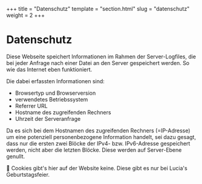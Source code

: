 +++
title = "Datenschutz"
template = "section.html"
slug = "datenschutz"
weight = 2
+++

# Datenschutz

Diese Webseite speichert Informationen im Rahmen der Server-Logfiles, die bei jeder Anfrage nach einer Datei an den Server gespeichert werden. So wie das Internet eben funktioniert.

Die dabei erfassten Informationen sind:

-   Browsertyp und Browserversion
-   verwendetes Betriebssystem
-   Referrer URL
-   Hostname des zugreifenden Rechners
-   Uhrzeit der Serveranfrage

Da es sich bei dem Hostnamen des zugreifenden Rechners (=IP-Adresse) um eine potenziell personenbezogene Information handelt, sei dazu gesagt, dass nur die ersten zwei Blöcke der IPv4- bzw. IPv6-Adresse gespeichert werden, nicht aber die letzten Blöcke. Diese werden auf Server-Ebene genullt.

🍪 Cookies gibt's hier auf der Website keine. Diese gibt es nur bei Lucia's Geburtstagsfeier.
